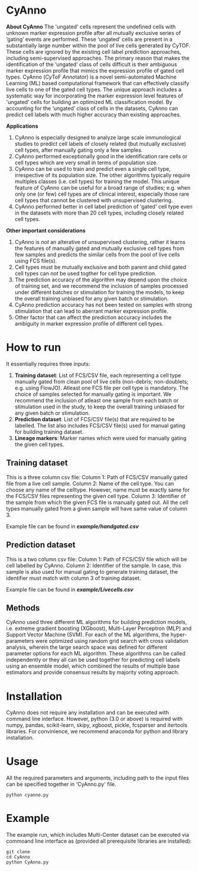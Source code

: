 # CyAnno

**About CyAnno**
The 'ungated' cells represent the undefined cells with unknown marker expression profile after all mutually exclusive series of ‘gating’ events are performed. These ‘ungated’ cells are present in a substantially large number within the pool of live cells generated by CyTOF. These cells are ignored by the existing cell label prediction approaches, including semi-supervised approaches. The primary reason that makes the identification of the ‘ungated’ class of cells difficult is their ambiguous marker expression profile that mimics the expression profile of gated cell types.
CyAnno (*Cy*ToF *Anno*tator) is a novel semi-automated Machine Learning (ML) based computational framework that can effectively classify live cells to one of the gated cell types. The unique approach includes a systematic way for incorporating the marker expression level features of 'ungated' cells for building an optimized ML classification model. By accounting for the ‘ungated’ class of cells in the datasets, CyAnno can predict cell labels with much higher accuracy than existing approaches.

**Applications**
1. CyAnno is especially designed to analyze large scale immunological studies to predict cell labels of closely related (but mutually exclusive) cell types, after manually gating only a few samples.
2. CyAnno performed exceptionally good in the identification rare cells or cell types which are very small in terms of population size.
3. CyAnno can be used to train and predict even a single cell type, irrespective of its population size. The other algorithms typically require multiples classes (i.e. cell types) for training the model. This unique feature of CyAnno can be useful for a broad range of studies; e.g. when only one (or few) cell types are of clinical interest, especially those rare cell types that cannot be clustered with unsupervised clustering. 
4. CyAnno performed better in cell label prediction of 'gated' cell type even in the datasets with more than 20 cell types, including closely related cell types. 

**Other important considerations**
1. CyAnno is _not_ an alterative of unsupervised clustering, rather it learns the features of manually gated and mutually exclusive cell types from few samples and predicts the similar cells from the pool of live cells using FCS file(s).
2. Cell types must be mutually exclusive and both parent and child gated cell types can _not_ be used togther for cell type prediction.
3. The prediction accuracy of the algorithm may depend upon the choice of training set, and we recommend the inclusion of samples processed under different batches or stimulation for training the models, to keep the overall training unbiased for any given batch or stimulation. 
4. CyAnno prediction accuracy has not been tested on samples with strong stimulation that can lead to aberrant marker expression profile.
5. Other factor that can affect the prediction accuracy includes the ambiguity in marker expression profile of different cell types.

# How to run
It essentially requires three inputs:
1. **Training dataset**: List of FCS/CSV file, each representing a cell type manually gated from clean pool of live cells (non-debris; non-doublets; e.g. using FlowJO). Atleast one FCS file per cell type is mandatory. The choice of samples selected for manually gating is important. We recommend the inclusion of atleast one sample from each batch or stimulation used in the study, to keep the overall training unbiased for any given batch or stimulation.
2. **Prediction dataset**: List of FCS/CSV file(s) that are required to be labelled. The list also includes FCS/CSV file(s) used for manual gating for building training dataset.
3. **Lineage markers**: Marker names which were used for manually gating the given cell types.

## Training dataset 
This is a three column csv file:
Column 1: Path of FCS/CSV manually gated file from a live cell sample.
Column 2: Name of the cell type. You can choose any name of the celltype. However, name must be exactly same for the FCS/CSV files representing the given cell type.
Column 3: Identifier of the sample from which the given FCS file is manually gated out. All the cell types manually gated from a given sample will have same value of column 3. 

Example file can be found in **_example/handgated.csv_**

## Prediction dataset
This is a two column csv file:
Column 1: Path of FCS/CSV file which will be cell labelled by CyAnno. 
Column 2: Identifier of the sample. In case, this sample is also used for manual gating to generate training dataset, the identifier must match with column 3 of training dataset.

Example file can be found in **_example/Livecells.csv_**

## Methods
CyAnno used three different ML algorithms for building prediction models, i.e. extreme gradient boosting (XGboost), Multi-Layer Perceptron (MLP) and Support Vector Machine (SVM). For each of the ML algorithms, the hyper-parameters were optimized using random grid search with cross validation analysis, wherein the large search space was defined for different parameter options for each ML algorithm. These algorithms can be called independently or they all can be used together for predicting cell labels using an ensemble model, which combined the results of multiple base estimators and provide consensus results by majority voting approach. 

# Installation
CyAnno does not require any installation and can be executed with command line interface. However, python (3.0 or above) is required with numpy, pandas, scikit-learn, skipy, xgboost, pickle, fcsparser and itertools libraries. For convinience, we recommend anaconda for python and library installation.

# Usage 

All the required parameters and arguments, including path to the input files can be specified together in 'CyAnno.py' file.

```
python cyanno.py
```


# Example
The example run, which includes Multi-Center dataset can be executed via commoand line interface as (provided all prerequisite libraries are installed):
```
git clone 
cd CyAnno
python CyAnno.py
```


